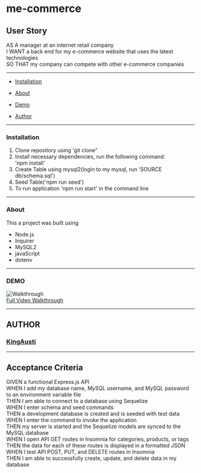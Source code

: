 # me-commerce

## User Story

AS A manager at an internet retail company<br>
I WANT a back end for my e-commerce website that uses the latest technologies<br>
SO THAT my company can compete with other e-commerce companies<br>

---
* [Installation](#installation)

* [About](#about)

* [Demo](#demo)

* [Author](#author)
---
### Installation
1. Clone repository using 'git clone"
2. Install necessary dependencies, run the following command: <br> 'npm install'
3. Create Table using mysql2(login to my mysql, run 'SOURCE db/schema.sql')
3. Seed Table('npm run seed')
3. To run application 'npm run start' in the command line


---
### About
This a project was built using <br>
* Node.js
* Inquirer
* MySQL2
* javaScript
* dotenv

---

### DEMO 
![Walkthrough](./public/ecomm_walkthrough_1.gif)<br>
[Full Video Walkthrough](https://drive.google.com/file/d/11guT-MjUUE8StT3hyvzolyTFL6MRNicT/view?usp=sharing)

---

## AUTHOR

### [KingAusti](https://github.com/KingAusti)
---
## Acceptance Criteria

GIVEN a functional Express.js API<br>
WHEN I add my database name, MySQL username, and MySQL password to an environment variable file<br>
THEN I am able to connect to a database using Sequelize<br>
WHEN I enter schema and seed commands<br>
THEN a development database is created and is seeded with test data<br>
WHEN I enter the command to invoke the application<br>
THEN my server is started and the Sequelize models are synced to the MySQL database<br>
WHEN I open API GET routes in Insomnia for categories, products, or tags<br>
THEN the data for each of these routes is displayed in a formatted JSON<br>
WHEN I test API POST, PUT, and DELETE routes in Insomnia<br>
THEN I am able to successfully create, update, and delete data in my database<br>